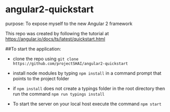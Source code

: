 # angular2-quickstart

purpose: To expose myself to the new Angular 2 framework

This repo was created by following the tutorial at https://angular.io/docs/ts/latest/quickstart.html

##To start the application:

- clone the repo using `git clone https://github.com/projectSHAI/angular2-quickstart`

- install node modules by typing `npm install` in a command prompt that points to the project folder

- if `npm install` does not create a typings folder in the root directory then run the command `npm run typings install`

- To start the server on your local host execute the command `npm start`
